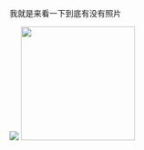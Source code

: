我就是来看一下到底有没有照片

![](qpxtnogv5.hn-bkt.clouddn.com/20210322114335.png)
<img width="200" src="https://i.imgur.com/5X5aTkP.png?1" />
